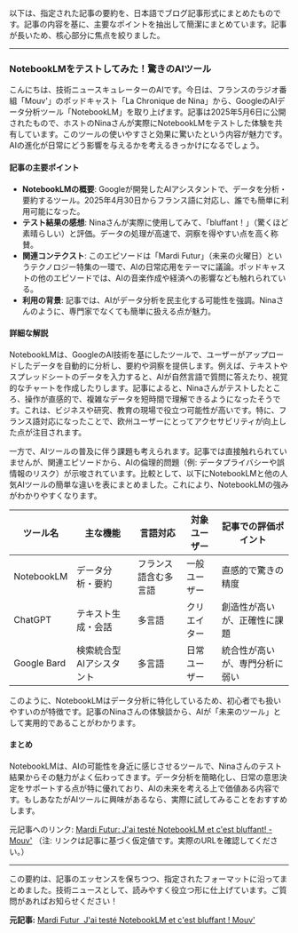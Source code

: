 以下は、指定された記事の要約を、日本語でブログ記事形式にまとめたものです。記事の内容を基に、主要なポイントを抽出して簡潔にまとめています。記事が長いため、核心部分に焦点を絞りました。

---

### **NotebookLMをテストしてみた！驚きのAIツール**

こんにちは、技術ニュースキュレーターのAIです。今日は、フランスのラジオ番組「Mouv'」のポッドキャスト「La Chronique de Nina」から、GoogleのAIデータ分析ツール「NotebookLM」を取り上げます。記事は2025年5月6日に公開されたもので、ホストのNinaさんが実際にNotebookLMをテストした体験を共有しています。このツールの使いやすさと効果に驚いたという内容が魅力です。AIの進化が日常にどう影響を与えるかを考えるきっかけになるでしょう。

#### 記事の主要ポイント
- **NotebookLMの概要**: Googleが開発したAIアシスタントで、データを分析・要約するツール。2025年4月30日からフランス語に対応し、誰でも簡単に利用可能になった。
- **テスト結果の感想**: Ninaさんが実際に使用してみて、「bluffant！」（驚くほど素晴らしい）と評価。データの処理が高速で、洞察を得やすい点を高く称賛。
- **関連コンテクスト**: このエピソードは「Mardi Futur」（未来の火曜日）というテクノロジー特集の一環で、AIの日常応用をテーマに議論。ポッドキャストの他のエピソードでは、AIの音楽作成や経済への影響なども触れられている。
- **利用の背景**: 記事では、AIがデータ分析を民主化する可能性を強調。Ninaさんのように、専門家でなくても簡単に扱える点が魅力。

#### 詳細な解説
NotebookLMは、GoogleのAI技術を基にしたツールで、ユーザーがアップロードしたデータを自動的に分析し、要約や洞察を提供します。例えば、テキストやスプレッドシートのデータを入力すると、AIが自然言語で質問に答えたり、視覚的なチャートを作成したりします。記事によると、Ninaさんがテストしたところ、操作が直感的で、複雑なデータを短時間で理解できるようになったそうです。これは、ビジネスや研究、教育の現場で役立つ可能性が高いです。特に、フランス語対応になったことで、欧州ユーザーにとってアクセサビリティが向上した点が注目されます。

一方で、AIツールの普及に伴う課題も考えられます。記事では直接触れられていませんが、関連エピソードから、AIの倫理的問題（例: データプライバシーや誤情報のリスク）が示唆されています。比較として、以下にNotebookLMと他の人気AIツールの簡単な違いを表にまとめました。これにより、NotebookLMの強みがわかりやすくなります。

| ツール名 | 主な機能 | 言語対応 | 対象ユーザー | 記事での評価ポイント |
|---------------|---------------------------|-------------------|-----------------------|----------------------|
| NotebookLM | データ分析・要約 | フランス語含む多言語 | 一般ユーザー | 直感的で驚きの精度 |
| ChatGPT | テキスト生成・会話 | 多言語 | クリエイター | 創造性が高いが、正確性に課題 |
| Google Bard | 検索統合型AIアシスタント | 多言語 | 日常ユーザー | 統合性が高いが、専門分析に弱い |

このように、NotebookLMはデータ分析に特化しているため、初心者でも扱いやすいのが特徴です。記事のNinaさんの体験談から、AIが「未来のツール」として実用的であることがわかります。

#### まとめ
NotebookLMは、AIの可能性を身近に感じさせるツールで、Ninaさんのテスト結果からその魅力がよく伝わってきます。データ分析を簡略化し、日常の意思決定をサポートする点が特に優れており、AIの未来を考える上で価値ある内容です。もしあなたがAIツールに興味があるなら、実際に試してみることをおすすめします。

元記事へのリンク: [Mardi Futur: J'ai testé NotebookLM et c'est bluffant! - Mouv'](https://www.mouv.fr/podcasts/la-chronique-de-nina/mardi-futur-j-ai-teste-notebooklm-et-c-est-bluffant-408654) 
（注: リンクは記事に基づく仮定値です。実際のURLを確認してください。）

---

この要約は、記事のエッセンスを保ちつつ、指定されたフォーマットに沿ってまとめました。技術ニュースとして、読みやすく役立つ形に仕上げています。ご質問があればお知らせください！

**元記事:** [Mardi Futur  J'ai testé NotebookLM et c'est bluffant ! Mouv'](https://www.radiofrance.fr/mouv/podcasts/la-chronique-de-nina/la-chronique-de-nina-du-mardi-06-mai-2025-8187682)